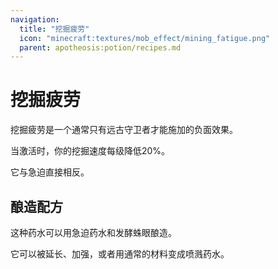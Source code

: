 ```yaml
---
navigation:
  title: "挖掘疲劳"
  icon: "minecraft:textures/mob_effect/mining_fatigue.png"
  parent: apotheosis:potion/recipes.md
---
```


# 挖掘疲劳

<Color id="red">挖掘疲劳</Color>是一个通常只有远古守卫者才能施加的负面效果。

当激活时，你的挖掘速度每级降低20%。

它与<Color id="blue">急迫</Color>直接相反。

## 酿造配方

<ItemImage id="minecraft:fermented_spider_eye" />

这种药水可以用<Color id="blue">急迫药水</Color>和发酵蛛眼酿造。

它可以被延长、加强，或者用通常的材料变成喷溅药水。

